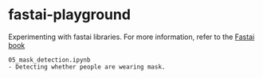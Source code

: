 # fastai-playground

Experimenting with fastai libraries. For more information, refer to the [Fastai book](https://github.com/fastai/fastbook)

```
05_mask_detection.ipynb
- Detecting whether people are wearing mask.
```
